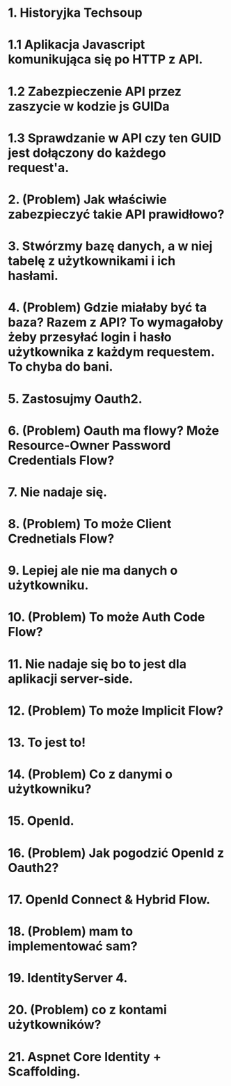# 1. Historyjka Techsoup #
# 1.1 Aplikacja Javascript komunikująca się po HTTP z API.
# 1.2 Zabezpieczenie API przez zaszycie w kodzie js GUIDa
# 1.3 Sprawdzanie w API czy ten GUID jest dołączony do każdego request'a.
# 2. (Problem) Jak właściwie zabezpieczyć takie API prawidłowo?
# 3. Stwórzmy bazę danych, a w niej tabelę z użytkownikami i ich hasłami.
# 4. (Problem) Gdzie miałaby być ta baza? Razem z API? To wymagałoby żeby przesyłać login i hasło użytkownika z każdym requestem. To chyba do bani.
# 5. Zastosujmy Oauth2.
# 6. (Problem) Oauth ma flowy? Może Resource-Owner Password Credentials Flow?
# 7. Nie nadaje się.
# 8. (Problem) To może Client Crednetials Flow?
# 9. Lepiej ale nie ma danych o użytkowniku.
# 10. (Problem) To może Auth Code Flow?
# 11. Nie nadaje się bo to jest dla aplikacji server-side.
# 12. (Problem) To może Implicit Flow?
# 13. To jest to!
# 14. (Problem) Co z danymi o użytkowniku? 
# 15. OpenId.
# 16. (Problem) Jak pogodzić OpenId z Oauth2?
# 17. OpenId Connect & Hybrid Flow.
# 18. (Problem) mam to implementować sam?
# 19. IdentityServer 4.
# 20. (Problem) co z kontami użytkowników?
# 21. Aspnet Core Identity + Scaffolding.
